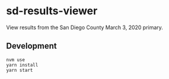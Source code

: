 # sd-results-viewer

View results from the San Diego County March 3, 2020 primary.

## Development

```
nvm use
yarn install
yarn start
```
